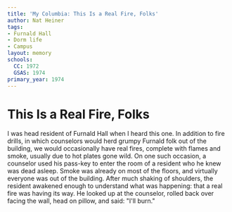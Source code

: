 ```yaml
---
title: 'My Columbia: This Is a Real Fire, Folks'
author: Nat Heiner
tags:
- Furnald Hall
- Dorm life
- Campus
layout: memory
schools:
  CC: 1972
  GSAS: 1974
primary_year: 1974
---
```

# This Is a Real Fire, Folks

I was head resident of Furnald Hall when I heard this one. In addition to fire drills, in which counselors would herd grumpy Furnald folk out of the building, we would occasionally have real fires, complete with flames and smoke, usually due to hot plates gone wild. On one such occasion, a counselor used his pass-key to enter the room of a resident who he knew was dead asleep. Smoke was already on most of the floors, and virtually everyone was out of the building. After much shaking of shoulders, the resident awakened enough to understand what was happening: that a real fire was having its way. He looked up at the counselor, rolled back over facing the wall, head on pillow, and said: "I'll burn."
